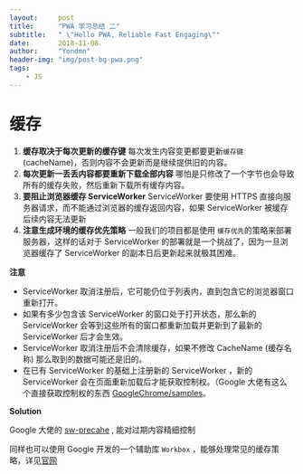 ```yaml
---
layout:     post
title:      "PWA 学习总结 二"
subtitle:   " \"Hello PWA, Reliable Fast Engaging\""
date:       2018-11-08
author:     "Yondmn"
header-img: "img/post-bg-pwa.png"
tags:
    - JS
---
```


# 缓存

1. **缓存取决于每次更新的缓存键**
每次发生内容变更都要更新`缓存键` (cacheName)，否则内容不会更新而是继续提供旧的内容。
2. **每次更新一丢丢内容都要重新下载全部内容**
哪怕是只修改了一个字节也会导致所有的缓存失败，然后重新下载所有缓存内容。
3. **要阻止浏览器缓存 ServiceWorker**
ServiceWorker 要使用 HTTPS 直接向服务器请求，而不能通过浏览器的缓存返回内容，如果 ServiceWorker 被缓存后续内容无法更新
4. **注意生成环境的缓存优先策略**
一般我们的项目都是使用 `缓存优先`的策略来部署服务器，这样的话对于  ServiceWorker 的部署就是一个挑战了，因为一旦浏览器缓存了 ServiceWorker 的副本日后更新起来就极其困难。

**注意**
* ServiceWorker 取消注册后，它可能仍位于列表内，直到包含它的浏览器窗口重新打开。
* 如果有多少包含该 ServiceWorker 的窗口处于打开状态，那么新的 ServiceWorker 会等到这些所有的窗口都重新加载并更新到了最新的 ServiceWorker 后才会生效。
* ServiceWorker 取消注册后不会清除缓存，如果不修改 CacheName (缓存名称) 那么取到的数据可能还是旧的。
* 在已有 ServiceWorker 的基础上注册新的 ServiceWorker ，新的 ServiceWorker 会在页面重新加载后才能获取控制权。（Google 大佬有这么个直接获取控制权的东西 [GoogleChrome/samples](https://github.com/GoogleChrome/samples/tree/gh-pages/service-worker/immediate-control)。


**Solution**

Google 大佬的 [sw-precahe](https://github.com/GoogleChromeLabs/sw-precache) , 能对过期内容精细控制

同样也可以使用 Google 开发的一个辅助库 `Workbox` ，能够处理常见的缓存策略，详见[官网](https://developers.google.cn/web/tools/workbox/)




